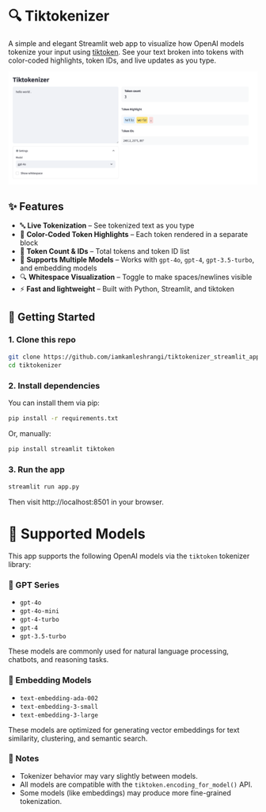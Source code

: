 # 🔍 Tiktokenizer

A simple and elegant Streamlit web app to visualize how OpenAI models tokenize your input using [tiktoken](https://github.com/openai/tiktoken). See your text broken into tokens with color-coded highlights, token IDs, and live updates as you type.

![App Screenshot](screenshots/portal_view.png)

## ✨ Features

- 🔤 **Live Tokenization** – See tokenized text as you type
- 🎨 **Color-Coded Token Highlights** – Each token rendered in a separate block
- 🔢 **Token Count & IDs** – Total tokens and token ID list
- 🧠 **Supports Multiple Models** – Works with `gpt-4o`, `gpt-4`, `gpt-3.5-turbo`, and embedding models
- 🔍 **Whitespace Visualization** – Toggle to make spaces/newlines visible
- ⚡ **Fast and lightweight** – Built with Python, Streamlit, and tiktoken


## 🚀 Getting Started

### 1. Clone this repo

```bash
git clone https://github.com/iamkamleshrangi/tiktokenizer_streamlit_app
cd tiktokenizer
```

### 2. Install dependencies
You can install them via pip:
```bash
pip install -r requirements.txt
```
Or, manually:
```bash 
pip install streamlit tiktoken

```

### 3. Run the app
``` bash
streamlit run app.py
```
Then visit http://localhost:8501 in your browser.

# 🧠 Supported Models
This app supports the following OpenAI models via the `tiktoken` tokenizer library:

### 🔮 GPT Series

- `gpt-4o`
- `gpt-4o-mini`
- `gpt-4-turbo`
- `gpt-4`
- `gpt-3.5-turbo`

These models are commonly used for natural language processing, chatbots, and reasoning tasks.


### 🧬 Embedding Models

- `text-embedding-ada-002`
- `text-embedding-3-small`
- `text-embedding-3-large`

These models are optimized for generating vector embeddings for text similarity, clustering, and semantic search.


### 📌 Notes
- Tokenizer behavior may vary slightly between models.
- All models are compatible with the `tiktoken.encoding_for_model()` API.
- Some models (like embeddings) may produce more fine-grained tokenization.
